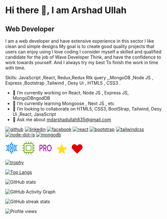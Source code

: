 <!-- https://www.linkedin.com/in/arshad-ullah-1b4795257/overlay/background-image/ -->
# Hi there 👋, I am Arshad Ullah
## Web Developer


I am a web developer and have extensive experience in this sector I like clean and simple designs My goal is to create good quality projects that users can enjoy using I love coding I consider myself a skilled and qualified candidate for the job of Wave Developer Think, and have the confidence to work towards yourself. And I always try my best To finish the work in time with time.


Skills: JavaScript ,React, Redux,Redux Rtk query ,,MongoDB ,Node JS , Express ,Bootstrap ,Tailwind , Desy Ui , HTML5 , CSS3 .

- 🔭 I’m currently working on React, Node JS , Express JS, MongoDBngodDB 
- 🌱 I’m currently learning Mongoose , Next JS , etc 
- 👯 I’m looking to collaborate on HTML5, CSS3, BootStrap, Tailwind, Desy Ui ,React, JavaScript 
- 💬 Ask me about mdarshadullah835@gmail.com  


[<img src='https://cdn.jsdelivr.net/npm/simple-icons@3.0.1/icons/github.svg' alt='github' height='40'>](https://github.com/arshad4320)  [<img src='https://cdn.jsdelivr.net/npm/simple-icons@3.0.1/icons/linkedin.svg' alt='linkedin' height='40'>](https://www.linkedin.com/in/https://www.linkedin.com/in/arshad-ullah-1b4795257//)  [<img src='https://cdn.jsdelivr.net/npm/simple-icons@3.0.1/icons/facebook.svg' alt='facebook' height='40'>](https://www.facebook.com/https://www.facebook.com/profile.php?id=100008239428408)  [<img src='https://cdn.jsdelivr.net/npm/simple-icons@3.0.1/icons/react.svg' alt='react' height='40'>](https://reactjs.org/)  [<img src='https://cdn.jsdelivr.net/npm/simple-icons@3.0.1/icons/bootstrap.svg' alt='bootstrap' height='40'>](https://getbootstrap.com/docs/5.0/getting-started/introduction/)  [<img src='https://cdn.jsdelivr.net/npm/simple-icons@3.0.1/icons/tailwindcss.svg' alt='tailwindcss' height='40'>](https://tailwindui.com/components)  [<img src='https://cdn.jsdelivr.net/npm/simple-icons@3.0.1/icons/node-dot-js.svg' alt='node-dot-js' height='40'>](https://nodejs.org/en/)  [<img src='https://cdn.jsdelivr.net/npm/simple-icons@3.0.1/icons/mongodb.svg' alt='mongodb' height='40'>](https://www.mongodb.com/cloud/atlas/register)  

<a href='https://archiveprogram.github.com/'><img src='https://raw.githubusercontent.com/acervenky/animated-github-badges/master/assets/acbadge.gif' width='40' height='40'></a> <a href='https://docs.github.com/en/developers'><img src='https://raw.githubusercontent.com/acervenky/animated-github-badges/master/assets/devbadge.gif' width='40' height='40'></a> <a href='https://github.com/pricing'><img src='https://raw.githubusercontent.com/acervenky/animated-github-badges/master/assets/pro.gif' width='40' height='40'></a> <a href='https://stars.github.com/'><img src='https://raw.githubusercontent.com/acervenky/animated-github-badges/master/assets/starbadge.gif' width='35' height='35'></a> <a href='https://docs.github.com/en/github/supporting-the-open-source-community-with-github-sponsors'><img src='https://raw.githubusercontent.com/acervenky/animated-github-badges/master/assets/sponsorbadge.gif' width='35' height='35'></a> 

[![trophy](https://github-profile-trophy.vercel.app/?username=arshad4320)](https://github.com/ryo-ma/github-profile-trophy)

[![Top Langs](https://github-readme-stats.vercel.app/api/top-langs/?username=arshad4320)](https://github.com/anuraghazra/github-readme-stats)

![GitHub stats](https://github-readme-stats.vercel.app/api?username=arshad4320&show_icons=true)  

![GitHub Activity Graph](https://activity-graph.herokuapp.com/graph?username=arshad4320)  

![GitHub streak stats](https://streak-stats.demolab.com/?user=arshad4320)  

![Profile views](https://gpvc.arturio.dev/arshad4320)  
